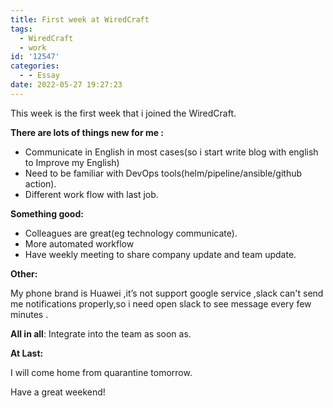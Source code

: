 ```yaml
---
title: First week at WiredCraft
tags:
  - WiredCraft
  - work
id: '12547'
categories:
  - - Essay
date: 2022-05-27 19:27:23
---
```


This week is the first week that i joined the WiredCraft.
<!--more-->

**There are lots of things new for me :**

*   Communicate in English in most cases(so i start write blog with english to Improve my English)
*   Need to be familiar with DevOps tools(helm/pipeline/ansible/github action).
*   Different work flow with last job.

**Something good:**

*   Colleagues are great(eg technology communicate).
*   More automated workflow
*   Have weekly meeting to share company update and team update.

**Other:**

My phone brand is Huawei ,it’s not support google service ,slack can't send me notifications properly,so i need open slack to see message every few minutes .

**All in all**: Integrate into the team as soon as.

**At Last:**

I will come home from quarantine tomorrow.

Have a great weekend!